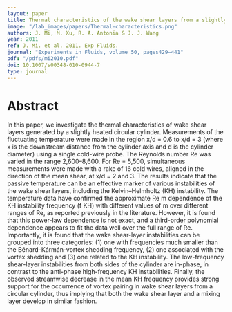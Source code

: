 ```yaml
---
layout: paper
title: Thermal characteristics of the wake shear layers from a slightly heated circular cylinder
image: "/lab_images/papers/Thermal-characteristics.png"
authors: J. Mi, M. Xu, R. A. Antonia & J. J. Wang 
year: 2011
ref: J. Mi. et al. 2011. Exp Fluids.
journal: "Experiments in Fluids, volume 50, pages429–441"
pdf: "/pdfs/mi2010.pdf"
doi: 10.1007/s00348-010-0944-7
type: journal
---
```


# Abstract

In this paper, we investigate the thermal characteristics of wake shear layers generated by a slightly heated circular cylinder. Measurements of the fluctuating temperature were made in the region x/d = 0.6 to x/d = 3 (where x is the downstream distance from the cylinder axis and d is the cylinder diameter) using a single cold-wire probe. The Reynolds number Re was varied in the range 2,600–8,600. For Re = 5,500, simultaneous measurements were made with a rake of 16 cold wires, aligned in the direction of the mean shear, at x/d = 2 and 3. The results indicate that the passive temperature can be an effective marker of various instabilities of the wake shear layers, including the Kelvin–Helmholtz (KH) instability. The temperature data have confirmed the approximate Re m dependence of the KH instability frequency (f KH) with different values of m over different ranges of Re, as reported previously in the literature. However, it is found that this power-law dependence is not exact, and a third-order polynomial dependence appears to fit the data well over the full range of Re. Importantly, it is found that the wake shear-layer instabilities can be grouped into three categories: (1) one with frequencies much smaller than the Bénard–Kármán-vortex shedding frequency, (2) one associated with the vortex shedding and (3) one related to the KH instability. The low-frequency shear-layer instabilities from both sides of the cylinder are in-phase, in contrast to the anti-phase high-frequency KH instabilities. Finally, the observed streamwise decrease in the mean KH frequency provides strong support for the occurrence of vortex pairing in wake shear layers from a circular cylinder, thus implying that both the wake shear layer and a mixing layer develop in similar fashion.

